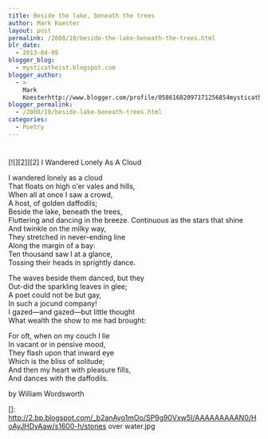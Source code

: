 ```yaml
---
title: Beside the lake, beneath the trees
author: Mark Koester
layout: post
permalink: /2008/10/beside-the-lake-beneath-the-trees.html
blr_date:
  - 2013-04-09
blogger_blog:
  - mysticatheist.blogspot.com
blogger_author:
  - >
    Mark
    Koesterhttp://www.blogger.com/profile/05861682097171256854mysticatheist@gmail.com
blogger_permalink:
  - /2008/10/beside-lake-beneath-trees.html
categories:
  - Poetry
---
```

# 

[![][2]][2] I Wandered Lonely As A Cloud 

I wandered lonely as a cloud  
That floats on high o'er vales and hills,  
When all at once I saw a crowd,  
A host, of golden daffodils;  
Beside the lake, beneath the trees,  
Fluttering and dancing in the breeze. 
Continuous as the stars that shine  
And twinkle on the milky way,  
They stretched in never-ending line  
Along the margin of a bay:  
Ten thousand saw I at a glance,  
Tossing their heads in sprightly dance.

The waves beside them danced, but they  
Out-did the sparkling leaves in glee;  
A poet could not be but gay,  
In such a jocund company!  
I gazed—and gazed—but little thought  
What wealth the show to me had brought:

For oft, when on my couch I lie  
In vacant or in pensive mood,  
They flash upon that inward eye  
Which is the bliss of solitude;  
And then my heart with pleasure fills,  
And dances with the daffodils.

by William Wordsworth

 []: http://2.bp.blogspot.com/_b2anAyo1mOo/SP9g90Vxw5I/AAAAAAAAAN0/HoAyJHDyAaw/s1600-h/stones over water.jpg